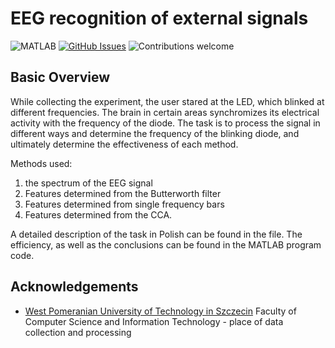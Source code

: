 # EEG recognition of external signals

![MATLAB](https://img.shields.io/badge/MATLAB-R2021b-blue.svg)
[![GitHub Issues](https://img.shields.io/github/issues/mateuszschab/EEG-recognition-of-external-signals.svg)](https://github.com/mateuszschab/EEG-recognition-of-external-signals/issues)
![Contributions welcome](https://img.shields.io/badge/contributions-welcome-orange.svg)

## Basic Overview
While collecting the experiment, the user stared at the LED, which blinked at different frequencies. The brain in certain areas synchromizes its electrical activity with the frequency of the diode. The task is to process the signal in different ways and determine the frequency of the blinking diode, and ultimately determine the effectiveness of each method. 

Methods used:
1) the spectrum of the EEG signal
2) Features determined from the Butterworth filter
3) Features determined from single frequency bars
4) Features determined from the CCA.

A detailed description of the task in Polish can be found in the file. The efficiency, as well as the conclusions can be found in the MATLAB program code. 

**Acknowledgements**
---

+ [West Pomeranian University of Technology in Szczecin](https://www.wi.zut.edu.pl/en/) Faculty of Computer Science and Information Technology - place of data collection and processing